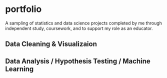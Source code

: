 # portfolio

A sampling of statistics and data science projects completed by me through independent study, coursework, and to support my role as an educator.

## Data Cleaning & Visualizaion


## Data Analysis / Hypothesis Testing / Machine Learning

  
